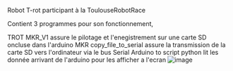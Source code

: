 Robot T-rot participant à la ToulouseRobotRace

Contient 3 programmes pour son fonctionnement,


  TROT MKR_V1  assure le pilotage et l'enegistrement sur une carte SD oncluse dans l'arduino MKR
  copy_file_to_serial assure la transmission de la carte SD vers l'ordinateur via le bus Serial
  Arduino to script python lit les donnée arrivant de l'arduino pour les afficher a l'ecran
![image](https://github.com/CedricChauvet/Robotique_et_robots/assets/16280142/5e54cd1c-4bbd-4c4a-ab1f-c16b9fdd1735)
